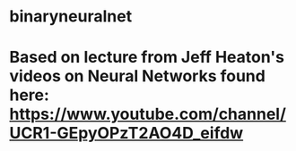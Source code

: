 # binaryneuralnet
# Based on lecture from Jeff Heaton's videos on Neural Networks found here: https://www.youtube.com/channel/UCR1-GEpyOPzT2AO4D_eifdw

